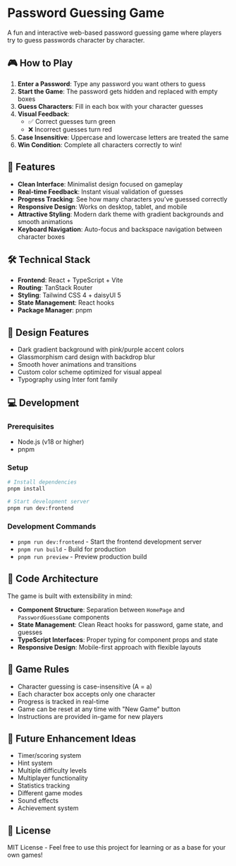 # Password Guessing Game

A fun and interactive web-based password guessing game where players try to guess passwords character by character.

## 🎮 How to Play

1. **Enter a Password**: Type any password you want others to guess
2. **Start the Game**: The password gets hidden and replaced with empty boxes
3. **Guess Characters**: Fill in each box with your character guesses
4. **Visual Feedback**: 
   - ✅ Correct guesses turn green
   - ❌ Incorrect guesses turn red
5. **Case Insensitive**: Uppercase and lowercase letters are treated the same
6. **Win Condition**: Complete all characters correctly to win!

## 🚀 Features

- **Clean Interface**: Minimalist design focused on gameplay
- **Real-time Feedback**: Instant visual validation of guesses
- **Progress Tracking**: See how many characters you've guessed correctly
- **Responsive Design**: Works on desktop, tablet, and mobile
- **Attractive Styling**: Modern dark theme with gradient backgrounds and smooth animations
- **Keyboard Navigation**: Auto-focus and backspace navigation between character boxes

## 🛠 Technical Stack

- **Frontend**: React + TypeScript + Vite
- **Routing**: TanStack Router
- **Styling**: Tailwind CSS 4 + daisyUI 5
- **State Management**: React hooks
- **Package Manager**: pnpm

## 🎨 Design Features

- Dark gradient background with pink/purple accent colors
- Glassmorphism card design with backdrop blur
- Smooth hover animations and transitions
- Custom color scheme optimized for visual appeal
- Typography using Inter font family

## 💻 Development

### Prerequisites
- Node.js (v18 or higher)
- pnpm

### Setup
```bash
# Install dependencies
pnpm install

# Start development server
pnpm run dev:frontend
```

### Development Commands
- `pnpm run dev:frontend` - Start the frontend development server
- `pnpm run build` - Build for production
- `pnpm run preview` - Preview production build

## 🔧 Code Architecture

The game is built with extensibility in mind:

- **Component Structure**: Separation between `HomePage` and `PasswordGuessGame` components
- **State Management**: Clean React hooks for password, game state, and guesses
- **TypeScript Interfaces**: Proper typing for component props and state
- **Responsive Design**: Mobile-first approach with flexible layouts

## 📝 Game Rules

- Character guessing is case-insensitive (A = a)
- Each character box accepts only one character
- Progress is tracked in real-time
- Game can be reset at any time with "New Game" button
- Instructions are provided in-game for new players

## 🚀 Future Enhancement Ideas

- Timer/scoring system
- Hint system
- Multiple difficulty levels
- Multiplayer functionality
- Statistics tracking
- Different game modes
- Sound effects
- Achievement system

## 📄 License

MIT License - Feel free to use this project for learning or as a base for your own games!